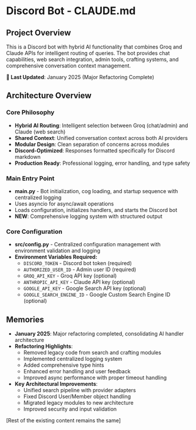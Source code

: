 # Discord Bot - CLAUDE.md

## Project Overview
This is a Discord bot with hybrid AI functionality that combines Groq and Claude APIs for intelligent routing of queries. The bot provides chat capabilities, web search integration, admin tools, crafting systems, and comprehensive conversation context management.

**📅 Last Updated**: January 2025 (Major Refactoring Complete)

## Architecture Overview

### Core Philosophy
- **Hybrid AI Routing**: Intelligent selection between Groq (chat/admin) and Claude (web search)  
- **Shared Context**: Unified conversation context across both AI providers
- **Modular Design**: Clean separation of concerns across modules
- **Discord-Optimized**: Responses formatted specifically for Discord markdown
- **Production Ready**: Professional logging, error handling, and type safety

### Main Entry Point
- **main.py** - Bot initialization, cog loading, and startup sequence with centralized logging
- Uses asyncio for async/await operations
- Loads configuration, initializes handlers, and starts the Discord bot
- **NEW**: Comprehensive logging system with structured output

### Core Configuration
- **src/config.py** - Centralized configuration management with environment validation and logging
- **Environment Variables Required:**
  - `DISCORD_TOKEN` - Discord bot token (required)
  - `AUTHORIZED_USER_ID` - Admin user ID (required)
  - `GROQ_API_KEY` - Groq API key (optional)
  - `ANTHROPIC_API_KEY` - Claude API key (optional)
  - `GOOGLE_API_KEY` - Google Search API key (optional)
  - `GOOGLE_SEARCH_ENGINE_ID` - Google Custom Search Engine ID (optional)

## Memories
- **January 2025**: Major refactoring completed, consolidating AI handler architecture
- **Refactoring Highlights**:
  - Removed legacy code from search and crafting modules
  - Implemented centralized logging system
  - Added comprehensive type hints
  - Enhanced error handling and user feedback
  - Improved async performance with proper timeout handling
- **Key Architectural Improvements**:
  - Unified search pipeline with provider adapters
  - Fixed Discord User/Member object handling
  - Migrated legacy modules to new architecture
  - Improved security and input validation

[Rest of the existing content remains the same]